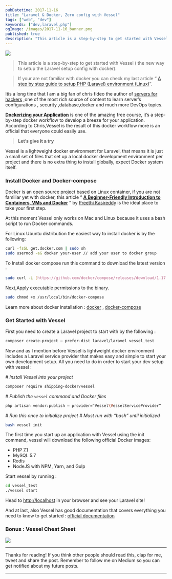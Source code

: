 ```yaml
---
pubDatetime: 2017-11-16
title: "Laravel & Docker, Zero config with Vessel"
tags: ["web", "dev"]
keywords: ["dev,laravel,php"]
ogImage: /images/2017-11-16_banner.png
published: true
description: "This article is a step-by-step to get started with Vessel ( the new way to setup the Laravel setup config with docker)."
---
```


![](/images/2017-11-16_banner.png)

> This article is a step-by-step to get started with Vessel ( the new way to setup the Laravel setup config with docker).

> If your are not familiar with docker you can check my last article “ [A step by step guide to setup PHP (Laravel) environment (Linux)](https://hackernoon.com/a-step-by-step-guide-to-setup-php-laravel-environment-linux-50b55a4fd15e)”.

Itis a long time that I am a big fan of chris fideo the author of [servers for hackers](https://serversforhackers.com/) ,one of the most rich source of content to learn server’s configurations , security ,database,docker and much more DevOps topics.

[**Dockerizing your Application**](https://serversforhackers.com/dockerized-app) is one of the amazing free course, it’s a step-by-step docker workflow to develop a breeze for your application. According to Chris,Vessel is the result of this docker workflow more is an official that everyone could easily use.

> **Let’s give it a try**

Vessel is a lightweight docker environment for Laravel, that means it is just a small set of files that set up a local docker development environment per project and there is no extra thing to install globally, expect Docker system itself.

### Install Docker and Docker-compose

Docker is an open source project based on Linux container, if you are not familiar yet with docker, this article “ [**A Beginner-Friendly Introduction to Containers, VMs and Docker**](https://medium.freecodecamp.org/a-beginner-friendly-introduction-to-containers-vms-and-docker-79a9e3e119b) ” by [Preethi Kasireddy](https://medium.com/@preethikasireddy) is the ideal place to take your first step.

At this moment Vessel only works on Mac and Linux because it uses a bash script to run Docker commands.

For Linux Ubuntu distribution the easiest way to install docker is by the following:

```sh
curl -fsSL get.docker.com | sudo sh
sudo usermod -aG docker your-user // add your user to docker group
```

To Install docker compose run this command to download the latest version :

```sh
sudo curl -L [https://github.com/docker/compose/releases/download/1.17.0/docker-compose-`uname](https://github.com/docker/compose/releases/download/1.17.0/docker-compose-%60uname) -s`-`uname -m` -o /usr/local/bin/docker-compose
```

Next,Apply executable permissions to the binary.

```sh
sudo chmod +x /usr/local/bin/docker-compose
```

Learn more about docker installation : [docker](https://docs.docker.com/engine/installation/) , [docker-compose](https://docs.docker.com/compose/install/)

### Get Started with Vessel

First you need to create a Laravel project to start with by the following :

```sh
composer create-project — prefer-dist laravel/laravel vessel_test
```

Now and as I mention before Vessel is lightweight docker environment includes a Laravel service provider that makes easy and simple to start your own development setup. All you need to do in order to start your dev setup with vessel :

_# Install Vessel into your project_

```sh
composer require shipping-docker/vessel
```

_# Publish the `vessel` command and Docker files_

```sh
php artisan vendor:publish — provider=”Vessel\VesselServiceProvider”
```

_# Run this once to initialize project_
_# Must run with “bash” until initialized_

```sh
bash vessel init
```

The first time you start up an application with Vessel using the init command, vessel will download the following official Docker images:

- PHP 7.1
- MySQL 5.7
- Redis
- NodeJS with NPM, Yarn, and Gulp

Start vessel by running :

```sh
cd vessel_test
./vessel start
```

Head to [http://localhost](http://localhost/) in your browser and see your Laravel site!

And at last, also Vessel has good documentation that covers everything you need to know to get started : [official documentation](https://vessel.shippingdocker.com/)

### Bonus : Vessel Cheat Sheet

![](https://cdn-images-1.medium.com/max/1000/1*3qhl54NFza8nK70yl6KPaQ.png)

---

Thanks for reading! If you think other people should read this, clap for me, tweet and share the post. Remember to follow me on Medium so you can get notified about my future posts.

---
